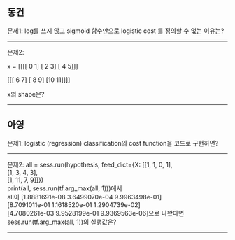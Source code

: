 ## 동건
문제1: log를 쓰지 않고 sigmoid 함수만으로 logistic cost 를 정의할 수 없는 이유는?

---
문제2:

x = 
[[[[ 0  1]
   [ 2  3]
   [ 4  5]]]


 [[[ 6  7]
   [ 8  9]
   [10 11]]]]
   
 x의 shape은?
 
---

## 아영
문제1: logistic (regression) classification의 cost function을 코드로 구현하면? 

---
문제2: all = sess.run(hypothesis, feed_dict={X: [[1, 1, 0, 1], \
                                         [1, 3, 4, 3], \
                                         [1, 11, 7, 9]]}) \
    print(all, sess.run(tf.arg_max(all, 1)))에서 \
    all이 [1.8881691e-08 3.6499070e-04 9.9963498e-01] \
 [8.7091011e-01 1.1618520e-01 1.2904739e-02] \
 [4.7080261e-03 9.9528199e-01 9.9369563e-06]으로 나왔다면 \
 sess.run(tf.arg_max(all, 1))의 실행값은?
     
---


